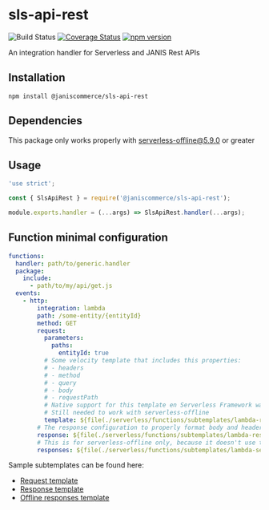 # sls-api-rest

![Build Status](https://github.com/janis-commerce/sls-api-rest/workflows/Build%20Status/badge.svg?branch=master)
[![Coverage Status](https://coveralls.io/repos/github/janis-commerce/sls-api-rest/badge.svg?branch=master)](https://coveralls.io/github/janis-commerce/sls-api-rest?branch=master)
[![npm version](https://badge.fury.io/js/%40janiscommerce%2Fsls-api-rest.svg)](https://www.npmjs.com/package/@janiscommerce/sls-api-rest)

An integration handler for Serverless and JANIS Rest APIs

## Installation

```
npm install @janiscommerce/sls-api-rest
```

## Dependencies

This package only works properly with serverless-offline@5.9.0 or greater

## Usage

```js
'use strict';

const { SlsApiRest } = require('@janiscommerce/sls-api-rest');

module.exports.handler = (...args) => SlsApiRest.handler(...args);
```


## Function minimal configuration

```yml
functions:
  handler: path/to/generic.handler
  package:
    include:
      - path/to/my/api/get.js
  events:
    - http:
        integration: lambda
        path: /some-entity/{entityId}
        method: GET
        request:
          parameters:
            paths:
              entityId: true
          # Some velocity template that includes this properties:
          # - headers
          # - method
          # - query
          # - body
          # - requestPath
          # Native support for this template en Serverless Framework was suggested in https://github.com/serverless/serverless/issues/6364
          # Still needed to work with serverless-offline
          template: ${file(./serverless/functions/subtemplates/lambda-request-with-path.yml)}
        # The response configuration to properly format body and headers + Error handling
        response: ${file(./serverless/functions/subtemplates/lambda-response-with-cors.yml)}
        # This is for serverless-offline only, because it doesn't use the `response` property (yet)
        responses: ${file(./serverless/functions/subtemplates/lambda-serverless-offline-responses.yml)}
```

Sample subtemplates can be found here:
- [Request template](docs/request-template-demo.yml)
- [Response template](docs/response-template-demo.yml)
- [Offline responses template](docs/offline-responses-template-demo.yml)
